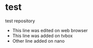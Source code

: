 # test
test repository

- This line was edited on web browser
- This line was added on tvbox
- Other line added on nano
